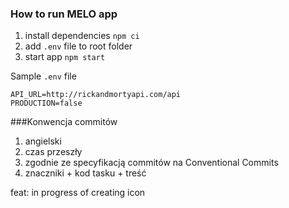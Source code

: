 ### How to run MELO app

1. install dependencies `npm ci`
2. add `.env` file to root folder
3. start app `npm start`

Sample `.env` file

```
API_URL=http://rickandmortyapi.com/api
PRODUCTION=false
```

###Konwencja commitów

1. angielski
2. czas przeszły
3. zgodnie ze specyfikacją commitów na Conventional Commits
4. znaczniki + kod tasku + treść

feat: in progress of creating icon
<!-- Cos mi tu nie gra, konsultacja z grupa wymagana  -->
